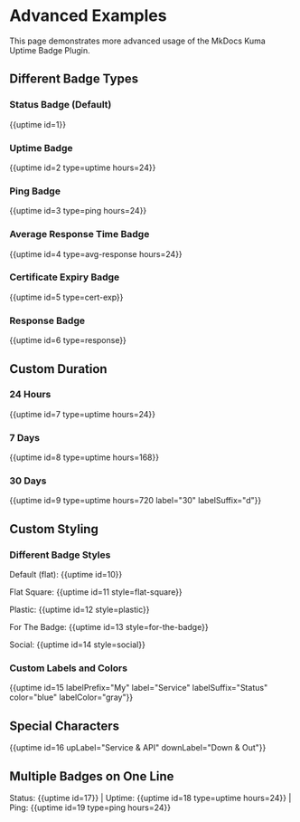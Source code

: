 # Advanced Examples

This page demonstrates more advanced usage of the MkDocs Kuma Uptime Badge Plugin.

## Different Badge Types

### Status Badge (Default)

{{uptime id=1}}

### Uptime Badge

{{uptime id=2 type=uptime hours=24}}

### Ping Badge

{{uptime id=3 type=ping hours=24}}

### Average Response Time Badge

{{uptime id=4 type=avg-response hours=24}}

### Certificate Expiry Badge

{{uptime id=5 type=cert-exp}}

### Response Badge

{{uptime id=6 type=response}}

## Custom Duration

### 24 Hours

{{uptime id=7 type=uptime hours=24}}

### 7 Days

{{uptime id=8 type=uptime hours=168}}

### 30 Days

{{uptime id=9 type=uptime hours=720 label="30" labelSuffix="d"}}

## Custom Styling

### Different Badge Styles

Default (flat):
{{uptime id=10}}

Flat Square:
{{uptime id=11 style=flat-square}}

Plastic:
{{uptime id=12 style=plastic}}

For The Badge:
{{uptime id=13 style=for-the-badge}}

Social:
{{uptime id=14 style=social}}

### Custom Labels and Colors

{{uptime id=15 labelPrefix="My" label="Service" labelSuffix="Status" color="blue" labelColor="gray"}}

## Special Characters

{{uptime id=16 upLabel="Service & API" downLabel="Down & Out"}}

## Multiple Badges on One Line

Status: {{uptime id=17}} | Uptime: {{uptime id=18 type=uptime hours=24}} | Ping: {{uptime id=19 type=ping hours=24}}
